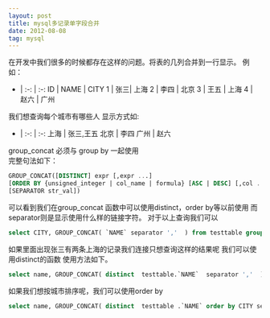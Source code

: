```yaml
---
layout: post
title: mysql多记录单字段合并 
date: 2012-08-08 
tag: mysql
---
```


在开发中我们很多的时候都存在这样的问题。将表的几列合并到一行显示。
例如：

- | :-: | :-: 
ID | NAME | CITY 
1 | 张三| 上海 
2 | 李四 | 北京 
3 | 王五 | 上海
4 | 赵六 | 广州

我们想查询每个城市有哪些人 显示方式如:

- | :-: | :-: 
上海	| 张三,王五
北京	| 李四
广州 | 赵六

group_concat 必须与 group by 一起使用 <br/>
完整句法如下：
``` sql
GROUP_CONCAT([DISTINCT] expr [,expr ...]  
[ORDER BY {unsigned_integer | col_name | formula} [ASC | DESC] [,col ...]]  
[SEPARATOR str_val])
```
可以看到我们在group_concat 函数中可以使用distinct，order by等以前使用
而separator则是显示使用什么样的链接字符。
对于以上查询我们可以
``` sql
select CITY, GROUP_CONCAT( `NAME` separator ','  ) from testtable group by CITY
```
如果里面出现张三有两条上海的记录我们连接只想查询这样的结果呢
我们可以使用distinct的函数 使用方法如下。
``` sql
select name, GROUP_CONCAT( distinct  testtable.`NAME`  separator ','  ) from  testtable  group by  testtable.`CITY`  
```
如果我们想按城市排序呢，我们可以使用order  by
``` sql
select name, GROUP_CONCAT( distinct  testtable .`NAME` order by CITY separator ','  ) from  testtable  group by  testtable.`CITY` 
```